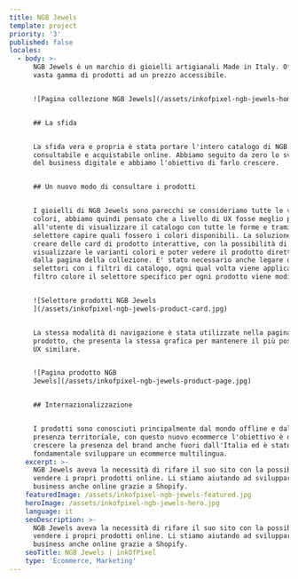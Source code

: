 ```yaml
---
title: NGB Jewels
template: project
priority: '3'
published: false
locales:
  - body: >-
      NGB Jewels è un marchio di gioielli artigianali Made in Italy. Offre una
      vasta gamma di prodotti ad un prezzo accessibile.


      ![Pagina collezione NGB Jewels](/assets/inkofpixel-ngb-jewels-home.jpg)


      ## La sfida


      La sfida vera e propria è stata portare l'intero catalogo di NGB Jewels
      consultabile e acquistabile online. Abbiamo seguito da zero lo sviluppo
      del business digitale e abbiamo l'obiettivo di farlo crescere.


      ## Un nuovo modo di consultare i prodotti


      I gioielli di NGB Jewels sono parecchi se consideriamo tutte le varianti
      colori, abbiamo quindi pensato che a livello di UX fosse meglio permettere
      all'utente di visualizzare il catalogo con tutte le forme e tramite un
      selettore capire quali fossero i colori disponibili. La soluzione è stata
      creare delle card di prodotto interattive, con la possibilità di
      visualizzare le varianti colori e poter vedere il prodotto direttamente
      dalla pagina della collezione. E' stato necessario anche legare questi
      selettori con i filtri di catalogo, ogni qual volta viene applicato un
      filtro colore il selettore specifico per ogni prodotto viene modificato.


      ![Selettore prodotti NGB Jewels
      ](/assets/inkofpixel-ngb-jewels-product-card.jpg)


      La stessa modalità di navigazione è stata utilizzate nella pagina
      prodotto, che presenta la stessa grafica per mantenere il più possibili la
      UX similare.


      ![Pagina prodotto NGB
      Jewels](/assets/inkofpixel-ngb-jewels-product-page.jpg)


      ## Internazionalizzazione


      I prodotti sono conosciuti principalmente dal mondo offline e dalla
      presenza territoriale, con questo nuovo ecommerce l'obiettivo è di far
      crescere la presenza del brand anche fuori dall'Italia ed è stato quindi
      fondamentale sviluppare un ecommerce multilingua.
    excerpt: >-
      NGB Jewels aveva la necessità di rifare il suo sito con la possibilità di
      vendere i propri prodotti online. Li stiamo aiutando ad sviluppare il loro
      business anche online grazie a Shopify.
    featuredImage: /assets/inkofpixel-ngb-jewels-featured.jpg
    heroImage: /assets/inkofpixel-ngb-jewels-hero.jpg
    language: it
    seoDescription: >-
      NGB Jewels aveva la necessità di rifare il suo sito con la possibilità di
      vendere i propri prodotti online. Li stiamo aiutando ad sviluppare il loro
      business anche online grazie a Shopify.
    seoTitle: NGB Jewels | inkOfPixel
    type: 'Ecommerce, Marketing'
---
```


